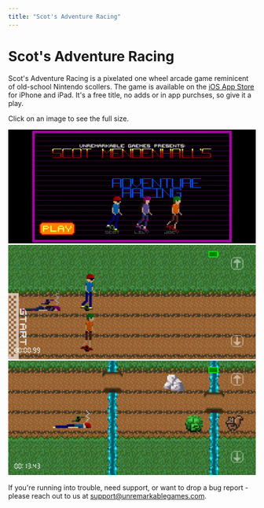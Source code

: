 ```yaml
---
title: "Scot's Adventure Racing"
---
```


# Scot's Adventure Racing
Scot's Adventure Racing is a pixelated one wheel arcade game reminicent of old-school Nintendo scollers. The game is available on the [iOS App Store](https://apps.apple.com/us/app/scots-adventure-racing/id1587810757) for iPhone and iPad. It's a free title, no adds or in app purchses, so give it a play.

Click on an image to see the full size.

<div class="screenshot-row">
  <img class="game-screenshot" src="/assets/img/sar_ss_1.webp" alt="Scot's Adventure Racing Screenshot 1">
  <img class="game-screenshot" src="/assets/img/sar_ss_2.webp" alt="Scot's Adventure Racing Screenshot 2">
  <img class="game-screenshot" src="/assets/img/sar_ss_3.webp" alt="Scot's Adventure Racing Screenshot 3">
</div>

If you're running into trouble, need support, or want to drop a bug report - please reach out to us at support@unremarkablegames.com.